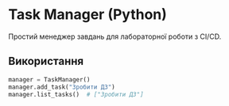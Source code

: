 # Task Manager (Python)

Простий менеджер завдань для лабораторної роботи з CI/CD.

## Використання
```python
manager = TaskManager()
manager.add_task("Зробити ДЗ")
manager.list_tasks()  # ["Зробити ДЗ"]